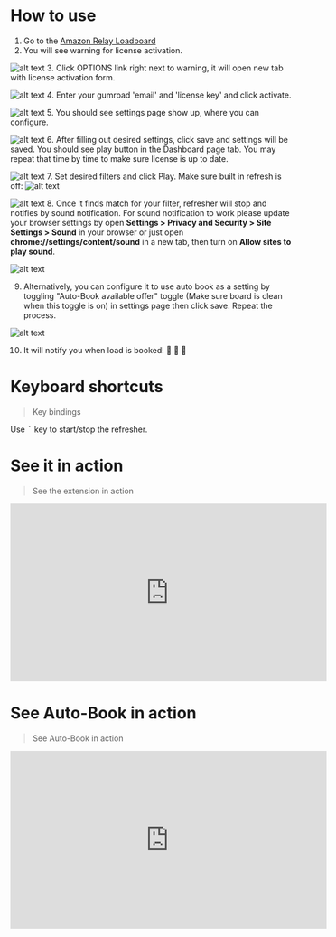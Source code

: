 # How to use
1. Go to the [Amazon Relay Loadboard](https://relay.amazon.com/tours/loadboard?)
2. You will see warning for license activation.

![alt text](./img/activate-warning.png "Load board")
3. Click OPTIONS link right next to warning, it will open new tab with license activation form.

![alt text](./img/form.png "Form")
4. Enter your gumroad 'email' and 'license key' and click activate.

![alt text](./img/filled-info.png "Form filled")
5. You should see settings page show up, where you can configure.

![alt text](./img/settings-filled.png "Settings filled")
6. After filling out desired settings, click save and settings will be saved. You should see play button in the Dashboard page tab. You may repeat that time by time to make sure license is up to date.

![alt text](./img/play.png "Play button")
7. Set desired filters and click Play. Make sure built in refresh is off: 
![alt text](./img/built-in-refresh.png "Play button")

![alt text](./img/playing.png "Play button")
8. Once it finds match for your filter, refresher will stop and notifies by sound notification. For sound notification to work please update your browser settings by open **Settings > Privacy and Security > Site Settings > Sound** in your browser or just open **chrome://settings/content/sound** in a new tab, then turn on **Allow sites to play sound**. 

![alt text](./img/marked.png "Marked row")

9. Alternatively, you can configure it to use auto book as a setting by toggling "Auto-Book available offer" toggle (Make sure board is clean when this toggle is on) in settings page then click save. Repeat the process.

![alt text](./img/auto-book.png "Auto book")

10. It will notify you when load is booked! 🎉 🎉 🎉


# Keyboard shortcuts
> Key bindings

Use <kbd>`</kbd> key to start/stop the refresher.

# See it in action
> See the extension in action

<iframe width="560" height="315" src="https://www.youtube.com/embed/n7EFgAfNGN8" frameborder="0" allow="accelerometer; autoplay; encrypted-media; gyroscope; picture-in-picture" allowfullscreen></iframe>

# See Auto-Book in action
> See Auto-Book in action

<iframe width="560" height="315" src="https://www.youtube.com/embed/SGw9Uqr9_Yk" frameborder="0" allow="accelerometer; autoplay; encrypted-media; gyroscope; picture-in-picture" allowfullscreen></iframe>
